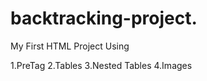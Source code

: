 # backtracking-project.  
My First HTML Project Using

1.PreTag
2.Tables 
3.Nested Tables
4.Images 

